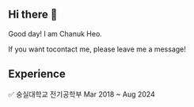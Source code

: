 ## Hi there 👋

Good day! I am Chanuk Heo.

If you want tocontact me, please leave me a message!

## Experience
✅ 숭실대학교 전기공학부 Mar 2018 ~ Aug 2024



<!--
**HeoChanUk/HeoChanUk** is a ✨ _special_ ✨ repository because its `README.md` (this file) appears on your GitHub profile.

Here are some ideas to get you started:

- 🔭 I’m currently working on ...
- 🌱 I’m currently learning ...
- 👯 I’m looking to collaborate on ...
- 🤔 I’m looking for help with ...
- 💬 Ask me about ...
- 📫 How to reach me: ...
- 😄 Pronouns: ...
- ⚡ Fun fact: ...
-->


<!--  
[![Top Langs](https://github-readme-stats.vercel.app/api/top-langs/?username=HeoChanUk)](https://github.com/anuraghazra/github-readme-stats)

[![Anurag's GitHub stats](https://github-readme-stats.vercel.app/api?username=HeoChanUk)](https://github.com/anuraghazra/github-readme-stats)

![Anurag's GitHub stats](https://github-readme-stats.vercel.app/api?username=HeoChanUk&hide=contribs,prs&show_icons=true&theme=graywhite)
-->
